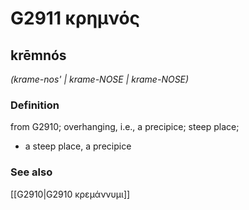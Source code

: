 # G2911 κρημνός

## krēmnós

_(krame-nos' | krame-NOSE | krame-NOSE)_

### Definition

from G2910; overhanging, i.e., a precipice; steep place; 

- a steep place, a precipice

### See also

[[G2910|G2910 κρεμάννυμι]]
